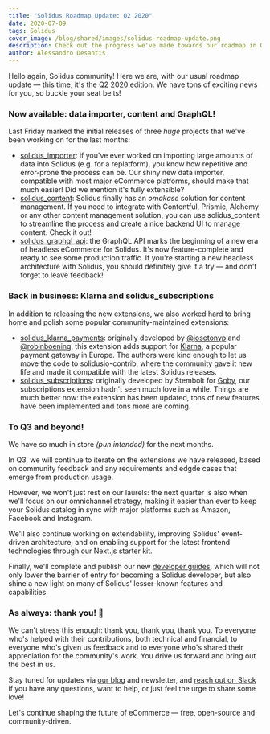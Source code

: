 ```yaml
---
title: "Solidus Roadmap Update: Q2 2020"
date: 2020-07-09
tags: Solidus
cover_image: /blog/shared/images/solidus-roadmap-update.png
description: Check out the progress we've made towards our roadmap in Q2 2020!
author: Alessandro Desantis
---
```


Hello again, Solidus community! Here we are, with our usual roadmap update — this time, it's the Q2
2020 edition. We have tons of exciting news for you, so buckle your seat belts!

### Now available: data importer, content and GraphQL!

Last Friday marked the initial releases of three *huge* projects that we've been working on for the
last months:

- [solidus_importer](https://github.com/nebulab/solidus_importer): if you've ever worked on
  importing large amounts of data into Solidus (e.g. for a replatform), you know how repetitive and
  error-prone the process can be. Our shiny new data importer, compatible with most major eCommerce
  platforms, should make that much easier! Did we mention it's fully extensible?
- [solidus_content](https://github.com/nebulab/solidus_content): Solidus finally has an _omakase_
  solution for content management. If you need to integrate with Contentful, Prismic, Alchemy or
  any other content management solution, you can use solidus_content to streamline the process and
  create a nice backend UI to manage content. Check it out!
- [solidus\_graphql\_api](https://github.com/solidusio-contrib/solidus_graphql_api): the GraphQL API
  marks the beginning of a new era of headless eCommerce for Solidus. It's now feature-complete and
  ready to see some production traffic. If you're starting a new headless architecture with Solidus,
  you should definitely give it a try — and don't forget to leave feedback!

### Back in business: Klarna and solidus_subscriptions

In addition to releasing the new extensions, we also worked hard to bring home and polish some
popular community-maintained extensions: 

- [solidus\_klarna\_payments](https://github.com/solidusio-contrib/solidus_klarna_payments):
  originally developed by [@josetonyp](https://github.com/josetonyp) and
  [@robinboening](https://github.com/robinboening), this extension adds support for
  [Klarna](https://www.klarna.com), a popular payment gateway in Europe. The authors were kind
  enough to let us move the code to solidusio-contrib, where the community gave it new life and made
  it compatible with the latest Solidus releases.
- [solidus_subscriptions](https://github.com/solidusio-contrib/solidus_subscriptions): originally
  developed by Stembolt for [Goby](https://goby.co), our subscriptions extension hadn't seen much
  love in a while. Things are much better now: the extension has been updated, tons of new features
  have been implemented and tons more are coming.

### To Q3 and beyond!

We have so much in store _(pun intended)_ for the next months.

In Q3, we will continue to iterate on the extensions we have released, based on community feedback
and any requirements and edgde cases that emerge from production usage.

However, we won't just rest on our laurels: the next quarter is also when we'll focus on our
omnichannel strategy, making it easier than ever to keep your Solidus catalog in sync with major
platforms such as Amazon, Facebook and Instagram.

We'll also continue working on extendability, improving Solidus' event-driven architecture, and on
enabling support for the latest frontend technologies through our Next.js starter kit.

Finally, we'll complete and publish our new [developer guides](https://edgeguides.solidus.io), which
will not only lower the barrier of entry for becoming a Solidus developer, but also shine a new
light on many of Solidus' lesser-known features and capabilities.

### As always: thank you! 🙇‍

We can't stress this enough: thank you, thank you, thank you. To everyone who's helped with their
contributions, both technical and financial, to everyone who's given us feedback and to everyone
who's shared their appreciation for the community's work. You drive us forward and bring out the
best in us.

Stay tuned for updates via [our blog](https://solidus.io/blog) and newsletter, and [reach out on
Slack](http://slack.solidus.io/) if you have any questions, want to help, or just feel the urge to
share some love!

Let's continue shaping the future of eCommerce — free, open-source and community-driven.
